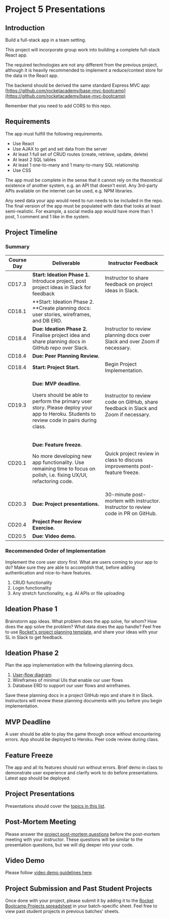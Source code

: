 # Project 5 Presentations

## Introduction

Build a full-stack app in a team setting.

This project will incorporate group work into building a complete full-stack React app.

The required technologies are not any different from the previous project, although it is heavily recommended to implement a reduce/context store for the data in the React app.

The backend should be derived the same standard Express MVC app: [https://github.com/rocketacademy/base-mvc-bootcamp](https://github.com/rocketacademy/base-mvc-bootcamp)

Remember that you need to add CORS to this repo.

## Requirements

The app must fulfill the following requirements.

* Use React
* Use AJAX to get and set data from the server
* At least 1 full set of CRUD routes (create, retrieve, update, delete)
* At least 2 SQL tables
* At least 1 one-to-many and 1 many-to-many SQL relationship
* Use CSS

The app must be complete in the sense that it cannot rely on the theoretical existence of another system, e.g. an API that doesn't exist. Any 3rd-party APIs available on the internet can be used, e.g. NPM libraries.

Any seed data your app would need to run needs to be included in the repo. The final version of the app must be populated with data that looks at least semi-realistic. For example, a social media app would have more than 1 post, 1 comment and 1 like in the system.

## Project Timeline

### Summary

| Course Day | Deliverable                                                                                                                                                                               | Instructor Feedback                                                                 |
| ---------- | ----------------------------------------------------------------------------------------------------------------------------------------------------------------------------------------- | ----------------------------------------------------------------------------------- |
| CD17.3     | **Start: Ideation Phase 1.** Introduce project, post project ideas in Slack for feedback                                                                                                  | Instructor to share feedback on project ideas in Slack.                             |
| CD18.1     | \*\*Start: Ideation Phase 2. \*\*Create planning docs: user stories, wireframes, and DB ERD.                                                                                              |                                                                                     |
| CD18.4     | **Due: Ideation Phase 2.** Finalise project idea and share planning docs in GitHub repo over Slack.                                                                                       | Instructor to review planning docs over Slack and over Zoom if necessary.           |
| CD18.4     | **Due: Peer Planning Review.**                                                                                                                                                            |                                                                                     |
| CD18.4     | **Start: Project Start.**                                                                                                                                                                 | Begin Project Implementation.                                                       |
| CD19.3     | <p><strong>Due: MVP deadline.</strong></p><p>Users should be able to perform the primary user story. Please deploy your app to Heroku. Students to review code in pairs during class.</p> | Instructor to review code on GitHub, share feedback in Slack and Zoom if necessary. |
| CD20.1     | <p><strong>Due: Feature freeze.</strong></p><p>No more developing new app functionality. Use remaining time to focus on polish, i.e. fixing UX/UI, refactoring code.</p>                  | Quick project review in class to discuss improvements post-feature freeze.          |
| CD20.3     | **Due: Project presentations.**                                                                                                                                                           | 30-minute post-mortem with instructor. Instructor to review code in PR on GitHub.   |
| CD20.4     | **Project Peer Review Exercise.**                                                                                                                                                         |                                                                                     |
| CD20.5     | **Due: Video demo.**                                                                                                                                                                      |                                                                                     |

### Recommended Order of Implementation

Implement the core user story first. What are users coming to your app to do? Make sure they are able to accomplish that, before adding authentication and nice-to-have features.

1. CRUD functionality
2. Login functionality
3. Any stretch functionality, e.g. AI APIs or file uploading

## Ideation Phase 1

Brainstorm app ideas. What problem does the app solve, for whom? How does the app solve the problem? What data does the app handle? Feel free to use [Rocket's project planning template](https://docs.google.com/document/d/1klyi92bVHUKjxgD\_Saou\_u6yoEZFbzkvbttj2izh8xg/edit?usp=sharing), and share your ideas with your SL in Slack to get feedback.

## Ideation Phase 2

Plan the app implementation with the following planning docs.

1. [User-flow diagram](https://careerfoundry.com/en/blog/ux-design/what-are-user-flows/)
2. Wireframes of minimal UIs that enable our user flows
3. Database ERD to support our user flows and wireframes.

Save these planning docs in a project GitHub repo and share it in Slack. Instructors will review these planning documents with you before you begin implementation.

## MVP Deadline

A user should be able to play the game through once without encountering errors. App should be deployed to Heroku. Peer code review during class.

## Feature Freeze

The app and all its features should run without errors. Brief demo in class to demonstrate user experience and clarify work to do before presentations. Latest app should be deployed.

## Project Presentations

Presentations should cover the [topics in this list](../../day-10/course-logistics/course-methodology.md#project-presentations).

## Post-Mortem Meeting

Please answer the [project post-mortem questions](../../day-10/course-logistics/course-methodology.md#project-post-mortem-meeting) before the post-mortem meeting with your instructor. These questions will be similar to the presentation questions, but we will dig deeper into your code.

## Video Demo

Please follow [video demo guidelines here](../../day-10/course-logistics/course-methodology.md#project-videos).

## Project Submission and Past Student Projects

Once done with your project, please submit it by adding it to the [Rocket Bootcamp Projects spreadsheet](https://docs.google.com/spreadsheets/d/1YZ39naj5E6mNNkQ1akR\_FgeFO\_kM6aWCAr8zqrFOkt4/edit?usp=sharing) in your batch-specific sheet. Feel free to view past student projects in previous batches' sheets.

